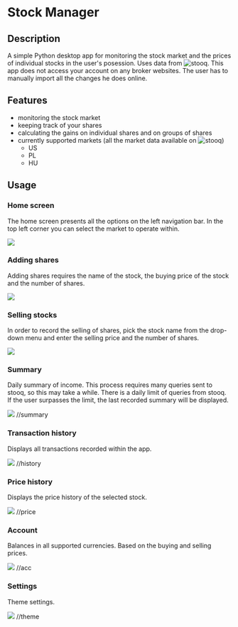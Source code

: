 # Stock Manager

## Description
A simple Python desktop app for monitoring the stock market and the prices of individual stocks in the user's posession.
Uses data from ![stooq](https://stooq.com).
This app does not access your account on any broker websites.
The user has to manually import all the changes he does online.

## Features
- monitoring the stock market
- keeping track of your shares
- calculating the gains on individual shares and on groups of shares
- currently supported markets (all the market data available on ![stooq](https://stooq.com))
    - US
    - PL
    - HU 

## Usage

### Home screen
The home screen presents all the options on the left navigation bar.
In the top left corner you can select the market to operate within.

![](https://media.discordapp.net/attachments/420283310833664002/938099803370442792/unknown.png)

### Adding shares
Adding shares requires the name of the stock, the buying price of the stock and the number of shares.

![](https://media.discordapp.net/attachments/420283310833664002/938099853857271868/unknown.png)

### Selling stocks
In order to record the selling of shares, pick the stock name from the drop-down menu and enter the selling price and the number of shares.

![](https://media.discordapp.net/attachments/420283310833664002/938099879882919936/unknown.png)

### Summary
Daily summary of income.
This process requires many queries sent to stooq, so this may take a while.
There is a daily limit of queries from stooq.
If the user surpasses the limit, the last recorded summary will be displayed.

![](https://media.discordapp.net/attachments/420283310833664002/938099914498539590/unknown.png) //summary

### Transaction history
Displays all transactions recorded within the app.

![](https://media.discordapp.net/attachments/420283310833664002/938099944479404082/unknown.png) //history

### Price history
Displays the price history of the selected stock.

![](https://media.discordapp.net/attachments/420283310833664002/938100165766676540/unknown.png) //price

### Account
Balances in all supported currencies.
Based on the buying and selling prices.

![](https://media.discordapp.net/attachments/420283310833664002/938100231738900570/unknown.png) //acc

### Settings
Theme settings.

![](https://media.discordapp.net/attachments/420283310833664002/938100283903459379/unknown.png) //theme
